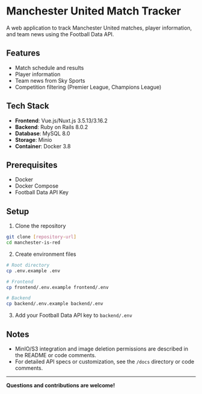 # Manchester United Match Tracker

A web application to track Manchester United matches, player information, and team news using the Football Data API.

## Features

- Match schedule and results
- Player information
- Team news from Sky Sports
- Competition filtering (Premier League, Champions League)

## Tech Stack

- **Frontend**: Vue.js/Nuxt.js 3.5.13/3.16.2
- **Backend**: Ruby on Rails 8.0.2
- **Database**: MySQL 8.0
- **Storage**: Minio 
- **Container**: Docker 3.8

## Prerequisites

- Docker
- Docker Compose
- Football Data API Key

## Setup

1. Clone the repository

```bash
git clone [repository-url]
cd manchester-is-red
```

2. Create environment files

```bash
# Root directory
cp .env.example .env

# Frontend
cp frontend/.env.example frontend/.env

# Backend
cp backend/.env.example backend/.env
```

3. Add your Football Data API key to `backend/.env`

## Notes

- MinIO/S3 integration and image deletion permissions are described in the README or code comments.
- For detailed API specs or customization, see the `/docs` directory or code comments.

---

**Questions and contributions are welcome!**
